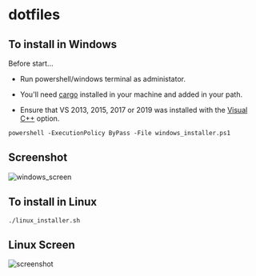 # dotfiles

## To install in Windows

Before start...

- Run powershell/windows terminal as administator.

- You'll need [cargo](https://doc.rust-lang.org/cargo/getting-started/installation.html) installed in your machine and added in your path.

- Ensure that VS 2013, 2015, 2017 or 2019 was installed with the [Visual C++](https://support.microsoft.com/en-us/help/2977003/the-latest-supported-visual-c-downloads) option.

```powershell -ExecutionPolicy ByPass -File windows_installer.ps1```

## Screenshot

![windows_screen](windows/windows_screen.png "Windows")

## To install in Linux

```./linux_installer.sh```

## Linux Screen

![screenshot](desktop.jfif "Desktop")
